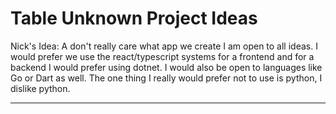 # Table Unknown Project Ideas

Nick's Idea: A don't really care what app we create I am open to all ideas. I would prefer we
use the react/typescript systems for a frontend and for a backend I would prefer using dotnet. 
I would also be open to languages like Go or Dart as well. The one thing I really would prefer not 
to use is python, I dislike python.

<hr />